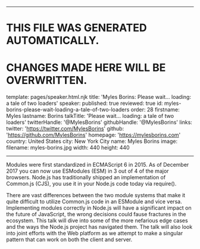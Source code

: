 ----

# THIS FILE WAS GENERATED AUTOMATICALLY.
# CHANGES MADE HERE WILL BE OVERWRITTEN.

template: pages/speaker.html.njk
title: 'Myles Borins: Please wait... loading: a tale of two loaders'
speaker:
  published: true
  reviewed: true
  id: myles-borins-please-wait-loading-a-tale-of-two-loaders
  order: 28
  firstname: Myles
  lastname: Borins
  talkTitle: 'Please wait... loading: a tale of two loaders'
  twitterHandle: '@MylesBorins'
  githubHandle: '@MylesBorins'
  links:
    twitter: 'https://twitter.com/MylesBorins'
    github: 'https://github.com/MylesBorins'
    homepage: 'https://mylesborins.com'
  country: United States
  city: New York City
  name: Myles Borins
  image:
    filename: myles-borins.jpg
    width: 440
    height: 440

----

Modules were first standardized in ECMAScript 6 in 2015. As of December 2017
you can now use ESModules (ESM) in 3 out of 4 of the major browsers. Node.js
has traditionally shipped an implementation of Common.js (CJS), you use it in
your Node.js code today via require().

There are vast differences between the two module systems that make it quite
difficult to utilize Common.js code in an ESModule and vice versa. Implementing
modules correctly in Node.js will have a significant impact on the future of
JavaScript, the wrong decisions could fause fractures in the ecosystem. This
talk will dive into some of the more nefarious edge cases and the ways the
Node.js project has navigated them. The talk will also look into joint efforts
with the Web platform as we attempt to make a singular pattern that can work on
both the client and server.